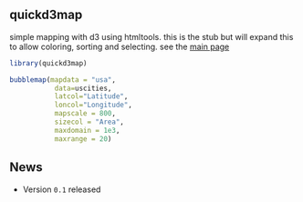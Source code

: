 ## quickd3map

simple mapping with d3 using htmltools. this is the stub but will expand
this to allow coloring, sorting  and selecting. see the [main page](http://zachcp.github.io/quickd3maps-R/)

```r
library(quickd3map)

bubblemap(mapdata = "usa",
           data=uscities,
           latcol="Latitude",
           loncol="Longitude",
           mapscale = 800,
           sizecol = "Area",
           maxdomain = 1e3,
           maxrange = 20)

```

## News

- Version `0.1` released
